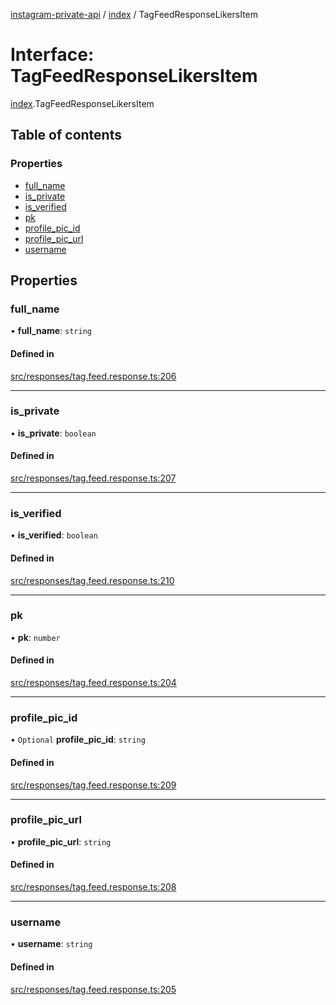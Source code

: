 [instagram-private-api](../../README.md) / [index](../../modules/index.md) / TagFeedResponseLikersItem

# Interface: TagFeedResponseLikersItem

[index](../../modules/index.md).TagFeedResponseLikersItem

## Table of contents

### Properties

- [full\_name](TagFeedResponseLikersItem.md#full_name)
- [is\_private](TagFeedResponseLikersItem.md#is_private)
- [is\_verified](TagFeedResponseLikersItem.md#is_verified)
- [pk](TagFeedResponseLikersItem.md#pk)
- [profile\_pic\_id](TagFeedResponseLikersItem.md#profile_pic_id)
- [profile\_pic\_url](TagFeedResponseLikersItem.md#profile_pic_url)
- [username](TagFeedResponseLikersItem.md#username)

## Properties

### full\_name

• **full\_name**: `string`

#### Defined in

[src/responses/tag.feed.response.ts:206](https://github.com/Nerixyz/instagram-private-api/blob/0e0721c/src/responses/tag.feed.response.ts#L206)

___

### is\_private

• **is\_private**: `boolean`

#### Defined in

[src/responses/tag.feed.response.ts:207](https://github.com/Nerixyz/instagram-private-api/blob/0e0721c/src/responses/tag.feed.response.ts#L207)

___

### is\_verified

• **is\_verified**: `boolean`

#### Defined in

[src/responses/tag.feed.response.ts:210](https://github.com/Nerixyz/instagram-private-api/blob/0e0721c/src/responses/tag.feed.response.ts#L210)

___

### pk

• **pk**: `number`

#### Defined in

[src/responses/tag.feed.response.ts:204](https://github.com/Nerixyz/instagram-private-api/blob/0e0721c/src/responses/tag.feed.response.ts#L204)

___

### profile\_pic\_id

• `Optional` **profile\_pic\_id**: `string`

#### Defined in

[src/responses/tag.feed.response.ts:209](https://github.com/Nerixyz/instagram-private-api/blob/0e0721c/src/responses/tag.feed.response.ts#L209)

___

### profile\_pic\_url

• **profile\_pic\_url**: `string`

#### Defined in

[src/responses/tag.feed.response.ts:208](https://github.com/Nerixyz/instagram-private-api/blob/0e0721c/src/responses/tag.feed.response.ts#L208)

___

### username

• **username**: `string`

#### Defined in

[src/responses/tag.feed.response.ts:205](https://github.com/Nerixyz/instagram-private-api/blob/0e0721c/src/responses/tag.feed.response.ts#L205)
